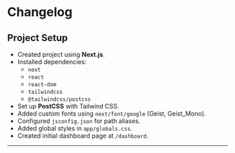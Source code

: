 # Changelog

## Project Setup

- Created project using **Next.js**.
- Installed dependencies:
  - `next`
  - `react`
  - `react-dom`
  - `tailwindcss`
  - `@tailwindcss/postcss`
- Set up **PostCSS** with Tailwind CSS.
- Added custom fonts using `next/font/google` (Geist, Geist_Mono).
- Configured `jsconfig.json` for path aliases.
- Added global styles in `app/globals.css`.
- Created initial dashboard page at `/dashboard`.

---
